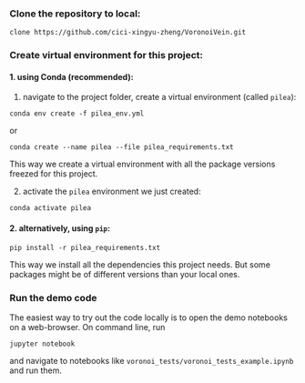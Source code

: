### Clone the repository to local:
`clone https://github.com/cici-xingyu-zheng/VoronoiVein.git`


### Create virtual environment for this project:

#### 1. using Conda (recommended):

1. navigate to the project folder, create a virtual environment (called `pilea`):

```
conda env create -f pilea_env.yml
```

or

```
conda create --name pilea --file pilea_requirements.txt
```

This way we create a virtual environment with all the package versions freezed for this project.


2. activate the `pilea` environment we just created:

`conda activate pilea`


#### 2. alternatively, using `pip`:

```
pip install -r pilea_requirements.txt
```

This way we install all the dependencies this project needs. But some packages might be of different versions than your local ones.

### Run the demo code

The easiest way to try out the code locally is to open the demo notebooks on a web-browser. On command line, run

```
jupyter notebook
```

and navigate to notebooks like `voronoi_tests/voronoi_tests_example.ipynb` and run them.


